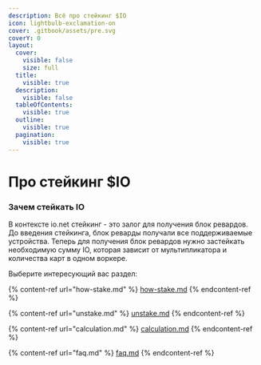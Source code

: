 ```yaml
---
description: Всё про стейкинг $IO
icon: lightbulb-exclamation-on
cover: .gitbook/assets/pre.svg
coverY: 0
layout:
  cover:
    visible: false
    size: full
  title:
    visible: true
  description:
    visible: false
  tableOfContents:
    visible: true
  outline:
    visible: true
  pagination:
    visible: true
---
```


# Про стейкинг $IO

### Зачем стейкать IO&#x20;

В контексте io.net стейкинг - это залог для получения блок ревардов. До введения стейкинга, блок реварды получали все поддерживаемые устройства. Теперь для получения блок ревардов нужно застейкать необходимую сумму IO, которая зависит от мультипликатора и количества карт в одном воркере.&#x20;

Выберите интересующий вас раздел:&#x20;

{% content-ref url="how-stake.md" %}
[how-stake.md](how-stake.md)
{% endcontent-ref %}

{% content-ref url="unstake.md" %}
[unstake.md](unstake.md)
{% endcontent-ref %}

{% content-ref url="calculation.md" %}
[calculation.md](calculation.md)
{% endcontent-ref %}

{% content-ref url="faq.md" %}
[faq.md](faq.md)
{% endcontent-ref %}

